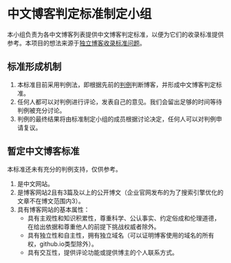# 中文博客判定标准制定小组
本小组负责为各中文博客列表提供中文博客判定标准，以便为它们的收录标准提供参考。本项目的想法来源于[独立博客收录标准问题](https://github.com/timqian/chinese-independent-blogs/issues/998)。
## 标准形成机制
1. 本标准目前采用判例法，即根据先前的[判例](https://github.com/zh-blogs/zh-blog-criteria/issues)判断博客，并形成中文博客判定标准。
2. 任何人都可以对判例进行评论，发表自己的意见。我们会留出足够的时间等待判例被充分讨论。
3. 判例的最终结果将由标准制定小组的成员根据讨论决定，任何人可以对判例申请复议。

## 暂定中文博客标准
本标准还未有充分的判例支持，仅供参考。
1. 是中文网站。
2. 是博客网站2且有3篇及以上的公开博文（企业官网发布的为了搜索引擎优化的文章不在博文范围内3）。
3. 具有博客网站的基本属性：
   - 具有主观性和知识积累性，尊重科学、公认事实、约定俗成和伦理道德，在给出依据和尊重他人的前提下挑战权威者除外。
   - 具有独立性和自主性，拥有独立域名（可以证明博客使用的域名的所有权，github.io类型除外）。
   - 具有交互性，提供评论功能或提供博主的个人联系方式。
